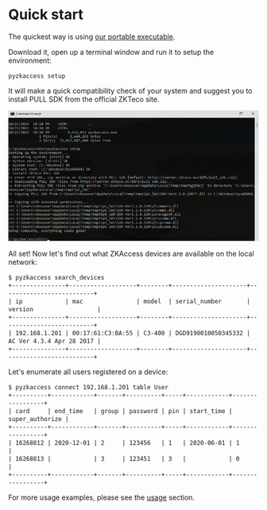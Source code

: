 # Quick start

The quickest way is using [our portable executable](https://github.com/bdragon300/pyzkaccess/releases/latest/download/pyzkaccess.exe).

Download it, open up a terminal window and run it to setup the environment:

```console
pyzkaccess setup
```

It will make a quick compatibility check of your system and suggest you to install PULL SDK from the official ZKTeco site.

![pyzkaccess setup](docs/img/setup_screenshot.png)

All set! Now let's find out what ZKAccess devices are available on the local network:

```console
$ pyzkaccess search_devices
+---------------+-------------------+--------+---------------------+--------------------------+
| ip            | mac               | model  | serial_number       | version                  |
+---------------+-------------------+--------+---------------------+--------------------------+
| 192.168.1.201 | 00:17:61:C3:BA:55 | C3-400 | DGD9190010050345332 | AC Ver 4.3.4 Apr 28 2017 |
+---------------+-------------------+--------+---------------------+--------------------------+
```

Let's enumerate all users registered on a device:

```console
$ pyzkaccess connect 192.168.1.201 table User
+----------+------------+-------+----------+-----+------------+-----------------+
| card     | end_time   | group | password | pin | start_time | super_authorize |
+----------+------------+-------+----------+-----+------------+-----------------+
| 16268812 | 2020-12-01 | 2     | 123456   | 1   | 2020-06-01 | 1               |
| 16268813 |            | 3     | 123451   | 3   |            | 0               |
+----------+------------+-------+----------+-----+------------+-----------------+
```

For more usage examples, please see the [usage](#usage.md) section.
